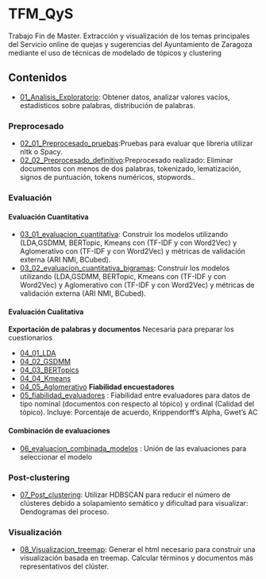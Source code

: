 # TFM_QyS
Trabajo Fin de Master. Extracción y visualización de los temas principales del Servicio online de quejas y sugerencias
 del Ayuntamiento de Zaragoza mediante el uso de técnicas de modelado de tópicos y clustering
## Contenidos
- [01_Analisis_Exploratorio](01_Analisis_Exploratorio.ipynb): Obtener datos, analizar valores vacíos, estadísticos sobre palabras, distribución de palabras.
### Preprocesado
- [02_01_Preprocesado_pruebas](02_01_Preprocesado_pruebas.ipynb):Pruebas para evaluar que libreria utilizar nltk o Spacy.
- [02_02_Preprocesado_definitivo](02_02_Preprocesado_definitivo.ipynb):Preprocesado realizado: Eliminar documentos con menos de dos palabras, tokenizado, lematización, signos de puntuación, tokens numéricos, stopwords..
### Evaluación
#### Evaluación Cuantitativa
- [03_01_evaluacion_cuantitativa](03_01_evaluacion_cuantitativa.ipynb): Construir los modelos utilizando (LDA,GSDMM, BERTopic, Kmeans con (TF-IDF y con Word2Vec) y Aglomerativo con (TF-IDF y con Word2Vec) y métricas de validación externa (ARI NMI, BCubed).
- [03_02_evaluacion_cuantitativa_bigramas](03_02_evaluacion_cuantitativa_bigramas.ipynb): Construir los modelos utilizando (LDA,GSDMM, BERTopic, Kmeans con (TF-IDF y con Word2Vec) y Aglomerativo con (TF-IDF y con Word2Vec) y métricas de validación externa (ARI NMI, BCubed).
#### Evaluación Cualitativa
**Exportación de palabras y documentos** Necesaria para preparar los cuestionarios
- [04_01_LDA](04_01_evaluacion_cualitativa_exportacion_lda.ipynb)
- [04_02_GSDMM](04_02_evaluacion_cuantitativa_exportacion_GSDMM.ipynb)
- [04_03_BERTopics](04_03_evaluacion_cualitativa_exportacion_bertopic.ipynb)
- [04_04_Kmeans](04_04_evaluacion_cualitativa_exportacion_kmeans.ipynb)
- [04_05_Aglomerativo](04_05_evaluacion_cualitativa_exportacion_agglomerative.ipynb)
**Fiabilidad encuestadores**
- [05_fiabilidad_evaluadores](05_evaluacion_cualitativa_fiabilidad_evaluadores.ipynb) :  Fiabilidad entre evaluadores para datos de tipo nominal (documentos con respecto al tópico) y
 ordinal (Calidad del tópico). Incluye: Porcentaje de acuerdo, Krippendorff’s Alpha, Gwet’s AC
#### Combinación de evaluaciones
- [06_evaluacion_combinada_modelos](06_evaluacion_combinada_modelos.ipynb) : Unión de las evaluaciones para seleccionar el modelo 
### Post-clustering
- [07_Post_clustering](07_Post_clustering.ipynb): Utilizar HDBSCAN para reducir el número de clústeres debido a solapamiento semático y dificultad para visualizar: Dendogramas del proceso.
### Visualización
- [08_Visualizacion_treemap](08_Visualizacion_treemap.ipynb): Generar el html necesario para construir una visualización basada en treemap. Calcular términos y documentos más representativos del clúster.
